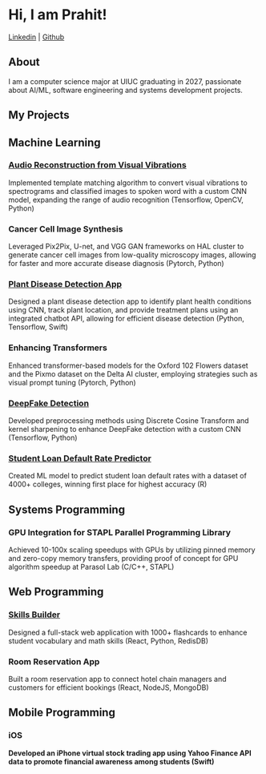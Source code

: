<h1>Hi, I am Prahit! </h1>

<a href="https://www.linkedin.com/in/prahityaugand/"> Linkedin</a> |
<a href="https://github.com/prahity"> Github</a>

<h2> About</h2>
<p>I am a computer science major at UIUC graduating in 2027, passionate about AI/ML, software engineering and systems development projects. </p>

<h2>My Projects</h2>

<h2>Machine Learning</h2>

<h3><a href ="https://github.com/prahity/Portfolio/blob/main/DigitalSemaphoreResearchPaper.pdf"> Audio Reconstruction from Visual Vibrations  </a></h3>
<p> Implemented template matching algorithm to convert visual vibrations to spectrograms and classified images to spoken word with a custom CNN model, expanding the range of audio recognition (Tensorflow, OpenCV, Python)</p>

<h3> Cancer Cell Image Synthesis</h3>
<p>Leveraged Pix2Pix, U-net, and VGG GAN frameworks on HAL cluster to generate cancer cell images from low-quality microscopy images, allowing for faster and more accurate disease diagnosis (Pytorch, Python)</p>

<h3><a href ="https://devpost.com/software/tensor-crop-tracker-tct-ai"> Plant Disease Detection App</a></h3>
<p>Designed a plant disease detection app to identify plant health conditions using CNN, track plant location, and provide treatment plans using an integrated chatbot API, allowing for efficient disease detection (Python, Tensorflow, Swift)</p>

<h3>Enhancing Transformers</h3>
<p>Enhanced transformer-based models for the Oxford 102 Flowers dataset and the Pixmo dataset on the Delta AI cluster, employing strategies such as visual prompt tuning (Pytorch, Python)<p>
  
<h3> <a href = "https://github.com/prahity/Portfolio/blob/main/DeepFakeDetectionResearchPaper.pdf">DeepFake Detection</a></h3>
<p>Developed preprocessing methods using Discrete Cosine Transform and kernel sharpening to enhance DeepFake detection with a custom CNN (Tensorflow, Python)</p>

<h3> <a href = "https://www.datascience4everyone.org/post/after-the-ap-data-science-champions-announced"> Student Loan Default Rate Predictor</a></h3>
<p> Created ML model to predict student loan default rates with a dataset of 4000+ colleges, winning first place for highest accuracy (R)</p>


<h2>Systems Programming </h2>

<h3>GPU Integration for STAPL Parallel Programming Library</h3>
<p>Achieved 10-100x scaling speedups with GPUs by utilizing pinned memory and zero-copy memory transfers, providing proof of concept for GPU algorithm speedup at Parasol Lab (C/C++, STAPL)


<h2>Web Programming</h2>

<h3> <a href = "https://github.com/prahity/VocabularyBuilder">Skills Builder </a> </h3>
<p> Designed a full-stack web application with 1000+ flashcards to enhance student vocabulary and math skills (React, Python, RedisDB)</p>

<h3>Room Reservation App </h3>
<p>Built a room reservation app to connect hotel chain managers and customers for efficient bookings (React, NodeJS, MongoDB) </p>


<h2>Mobile Programming</h2> 

<h3>iOS</h3> 
<b>Developed an iPhone virtual stock trading app using Yahoo Finance API data to promote financial awareness among students (Swift) </p>
